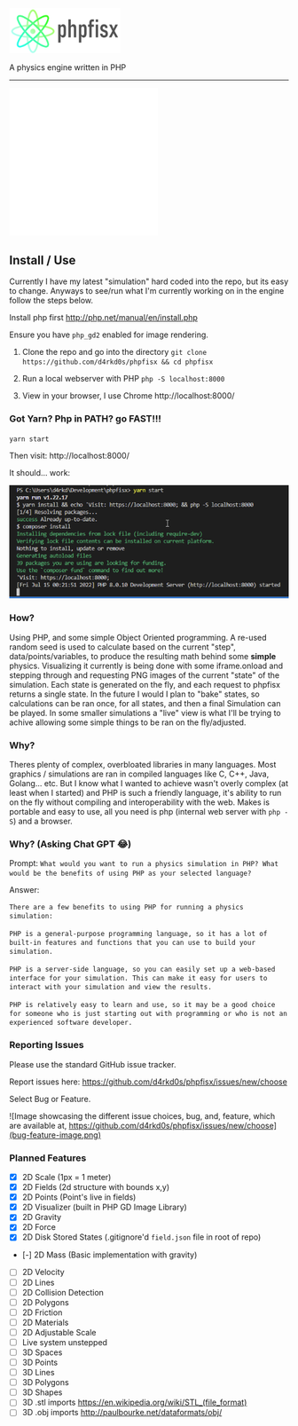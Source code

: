 <img src="logo.png" alt="logo" width="200"/>

A physics engine written in PHP

<hr>

![Simple Points Animated GIF](simple_points.gif)

## Install / Use
Currently I have my latest "simulation" hard coded into the repo, but its easy to change. Anyways to see/run what I'm currently working on in the engine follow the steps below.

Install php first http://php.net/manual/en/install.php

Ensure you have `php_gd2` enabled for image rendering.

1. Clone the repo and go into the directory
`git clone https://github.com/d4rkd0s/phpfisx && cd phpfisx`

2. Run a local webserver with PHP
`php -S localhost:8000`

3. View in your browser, I use Chrome
http://localhost:8000/


### Got Yarn? Php in PATH? go FAST!!!

`yarn start`

Then visit: http://localhost:8000/

It should... work:

![Image explaining to run, yarn start, and the website is available via, localhost, on port, 8080](quick_start.png)

### How?

Using PHP, and some simple Object Oriented programming. A re-used random seed is used to calculate based on the current "step", data/points/variables, to produce the resulting math behind some **simple** physics. Visualizing it currently is being done with some iframe.onload and stepping through and requesting PNG images of the current "state" of the simulation. Each state is generated on the fly, and each request to phpfisx returns a single state. In the future I would I plan to "bake" states, so calculations can be ran once, for all states, and then a final Simulation can be played. In some smaller simulations a "live" view is what I'll be trying to achive allowing some simple things to be ran on the fly/adjusted.

### Why?

Theres plenty of complex, overbloated libraries in many languages. Most graphics / simulations are ran in compiled languages like C, C++, Java, Golang... etc. But I know what I wanted to achieve wasn't overly complex (at least when I started) and PHP is such a friendly language, it's ability to run on the fly without compiling and interoperability with the web. Makes is portable and easy to use, all you need is php (internal web server with `php -S`) and a browser.

### Why? (Asking Chat GPT 😂)

Prompt: `What would you want to run a physics simulation in PHP? What would be the benefits of using PHP as your selected language?`

Answer:

```
There are a few benefits to using PHP for running a physics simulation:

PHP is a general-purpose programming language, so it has a lot of built-in features and functions that you can use to build your simulation.

PHP is a server-side language, so you can easily set up a web-based interface for your simulation. This can make it easy for users to interact with your simulation and view the results.

PHP is relatively easy to learn and use, so it may be a good choice for someone who is just starting out with programming or who is not an experienced software developer.
```

### Reporting Issues

Please use the standard GitHub issue tracker.

Report issues here: https://github.com/d4rkd0s/phpfisx/issues/new/choose

Select Bug or Feature.

![Image showcasing the different issue choices, bug, and, feature, which are available at, https://github.com/d4rkd0s/phpfisx/issues/new/choose](bug-feature-image.png)

### Planned Features

- [x] 2D Scale (1px = 1 meter)
- [x] 2D Fields (2d structure with bounds x,y)
- [x] 2D Points (Point's live in fields)
- [x] 2D Visualizer (built in PHP GD Image Library)
- [x] 2D Gravity
- [x] 2D Force
- [X] 2D Disk Stored States (.gitignore'd `field.json` file in root of repo)
- [-] 2D Mass (Basic implementation with gravity)
- [ ] 2D Velocity
- [ ] 2D Lines
- [ ] 2D Collision Detection
- [ ] 2D Polygons
- [ ] 2D Friction
- [ ] 2D Materials
- [ ] 2D Adjustable Scale
- [ ] Live system unstepped
- [ ] 3D Spaces
- [ ] 3D Points
- [ ] 3D Lines
- [ ] 3D Polygons
- [ ] 3D Shapes
- [ ] 3D .stl imports https://en.wikipedia.org/wiki/STL_(file_format)
- [ ] 3D .obj imports http://paulbourke.net/dataformats/obj/
